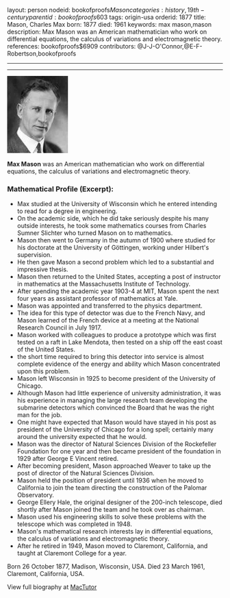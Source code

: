 layout: person
nodeid: bookofproofs$Mason
categories: history,19th-century
parentid: bookofproofs$603
tags: origin-usa
orderid: 1877
title: Mason, Charles Max
born: 1877
died: 1961
keywords: max mason,mason
description: Max Mason was an American mathematician who work on differential equations, the calculus of variations and electromagnetic theory.
references: bookofproofs$6909
contributors: @J-J-O'Connor,@E-F-Robertson,bookofproofs

---



---

![Mason.jpg](https://github.com/bookofproofs/bookofproofs.github.io/blob/main/_sources/_assets/images/portraits/Mason.jpg?raw=true)

**Max Mason** was an American mathematician who work on differential equations, the calculus of variations and electromagnetic theory.

### Mathematical Profile (Excerpt):
* Max studied at the University of Wisconsin which he entered intending to read for a degree in engineering.
* On the academic side, which he did take seriously despite his many outside interests, he took some mathematics courses from Charles Sumner Slichter who turned Mason on to mathematics.
* Mason then went to Germany in the autumn of 1900 where studied for his doctorate at the University of Göttingen, working under Hilbert's supervision.
* He then gave Mason a second problem which led to a substantial and impressive thesis.
* Mason then returned to the United States, accepting a post of instructor in mathematics at the Massachusetts Institute of Technology.
* After spending the academic year 1903-4 at MIT, Mason spent the next four years as assistant professor of mathematics at Yale.
* Mason was appointed and transferred to the physics department.
* The idea for this type of detector was due to the French Navy, and Mason learned of the French device at a meeting at the National Research Council in July 1917.
* Mason worked with colleagues to produce a prototype which was first tested on a raft in Lake Mendota, then tested on a ship off the east coast of the United States.
* the short time required to bring this detector into service is almost complete evidence of the energy and ability which Mason concentrated upon this problem.
* Mason left Wisconsin in 1925 to become president of the University of Chicago.
* Although Mason had little experience of university administration, it was his experience in managing the large research team developing the submarine detectors which convinced the Board that he was the right man for the job.
* One might have expected that Mason would have stayed in his post as president of the University of Chicago for a long spell; certainly many around the university expected that he would.
* Mason was the director of Natural Sciences Division of the Rockefeller Foundation for one year and then became president of the foundation in 1929 after George E Vincent retired.
* After becoming president, Mason approached Weaver to take up the post of director of the Natural Sciences Division.
* Mason held the position of president until 1936 when he moved to California to  join the team directing the construction of the Palomar Observatory.
* George Ellery Hale, the original designer of the 200-inch telescope, died shortly after Mason joined the team and he took over as chairman.
* Mason used his engineering skills to solve these problems with the telescope which was completed in 1948.
* Mason's mathematical research interests lay in differential equations, the calculus of variations and electromagnetic theory.
* After he retired in 1949, Mason moved to Claremont, California, and taught at Claremont College for a year.

Born 26 October 1877, Madison, Wisconsin, USA. Died 23 March 1961, Claremont, California, USA.

View full biography at [MacTutor](https://mathshistory.st-andrews.ac.uk/Biographies/Mason/)
